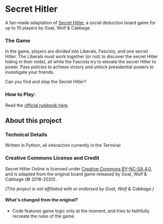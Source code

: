 # Secret Hitler
A fan-made adaptation of [Secret Hitler](https://secrethitler.com), a social deduction board game for up to 10 players by Goat, Wolf & Cabbage.

### The Game
In the game, players are divided into Liberals, Fascists, and one secret Hitler. The Liberals must work together (or not) to discover the secret Hitler hiding in their midst, all while the Fascists try to elevate the secret Hitler to power. Pass policies to achieve victory and unlock presidential powers to investigate your friends. 

Can you find and stop the Secret Hitler?

### How to Play: 
Read the [official rulebook here](https://www.secrethitler.com/assets/Secret_Hitler_Rules.pdf).

## About this project
### Technical Details
Written in Python, all interaction currently in the Terminal

### Creative Commons License and Credit
Secret Hitler Online is licensed under [Creative Commons BY-NC-SA 4.0](https://creativecommons.org/licenses/by-nc-sa/4.0/), and is adapted from the original board game released by Goat, Wolf & Cabbage (© 2016-2020). 

*(This project is not affiliated with or endorsed by Goat, Wolf & Cabbage.)*

#### What's changed from the original?
- Code features game logic only at the moment, and tries to faithfully recreate the rules of the game.

